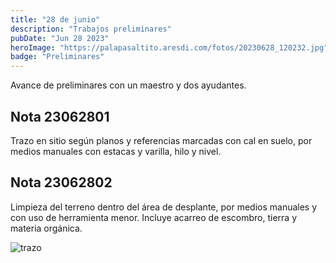 ```yaml
---
title: "28 de junio"
description: "Trabajos preliminares"
pubDate: "Jun 28 2023"
heroImage: "https://palapasaltito.aresdi.com/fotos/20230628_120232.jpg"
badge: "Preliminares"
---
```


Avance de preliminares con un maestro y dos ayudantes.

## Nota 23062801

Trazo en sitio según planos y referencias marcadas con cal en suelo, por medios manuales con estacas y varilla, hilo y nivel.

## Nota 23062802

Limpieza del terreno dentro del área de desplante, por medios manuales y con uso de herramienta menor. Incluye acarreo de escombro, tierra y materia orgánica.

![trazo](https://palapasaltito.aresdi.com/fotos/20230628_120232.jpg "trazo")
